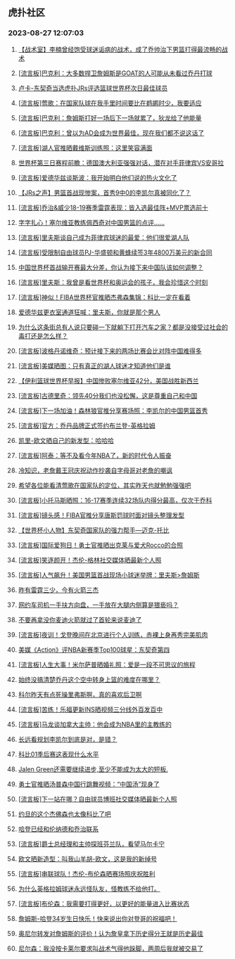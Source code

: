 ## 虎扑社区 
### 2023-08-27 12:07:03

1. [【战术室】李楠曾经饱受球迷诟病的战术，成了乔帅治下男篮打得最流畅的战术](https://bbs.hupu.com/61848432.html)

2. [[流言板]巴克利：大多数捍卫詹姆斯是GOAT的人可能从未看过乔丹打球](https://bbs.hupu.com/61848056.html)

3. [卢卡-东契奇当选虎扑JRs评选篮球世界杯次日最佳球员](https://bbs.hupu.com/61848038.html)

4. [[流言板]莺歌：在国家队球在我手里时间要比在鹈鹕时少，我要适应](https://bbs.hupu.com/61848282.html)

5. [[流言板]巴克利：詹姆斯打好一场后下一场就累了，狄龙给了他能量](https://bbs.hupu.com/61848642.html)

6. [[流言板]巴克利：曾以为AD会成为世界最佳，现在我们都不说这话了](https://bbs.hupu.com/61848865.html)

7. [[流言板]湖人官推晒戴维斯训练照：这里笑容满面](https://bbs.hupu.com/61847553.html)

8. [世界杯第三日赛程前瞻：德国澳大利亚强强对话，潜在对手菲律宾VS安哥拉](https://bbs.hupu.com/61848977.html)

9. [[流言板]爱德华兹谈斯波：我开始明白他们说的热火文化了](https://bbs.hupu.com/61848185.html)

10. [【JRs之声】男篮首战现惨案，首秀9中0的李凯尔真被同化了？](https://bbs.hupu.com/61846590.html)

11. [[流言板]乔治&威少18-19赛季雷霆表现：皆入选最佳阵+MVP票选前十](https://bbs.hupu.com/61849465.html)

12. [字字扎心！塞尔维亚教练佩西奇对中国男篮的点评……](https://bbs.hupu.com/61848832.html)

13. [[流言板]里夫斯谈自己成为菲律宾球迷的最爱：他们很爱湖人队](https://bbs.hupu.com/61847549.html)

14. [[流言板]受限制自由球员PJ-华盛顿和黄蜂续签3年4800万美元的新合同](https://bbs.hupu.com/61845959.html)

15. [中国世界杯首战输开赛最大分差，你认为接下来中国队该如何调整？](https://bbs.hupu.com/61849774.html)

16. [[流言板]里夫斯：我曾是看世界杯和奥运会的孩子，我会珍惜这个时刻](https://bbs.hupu.com/61849837.html)

17. [[流言板]神似！FIBA世界杯官推晒杰弗森集锦：科比一定在看着](https://bbs.hupu.com/61845582.html)

18. [爱德华兹更衣室通道狂喊：里夫斯，你就是那个男人](https://bbs.hupu.com/61845543.html)

19. [为什么这条街总有人说只要碰一下就躺下打开汽车之家？都是没接受过社会的毒打还是怎么样？](https://bbs.hupu.com/61848527.html)

20. [[流言板]波格丹诺维奇：预计接下来的两场比赛会比对阵中国难得多](https://bbs.hupu.com/61843763.html)

21. [[流言板]美媒晒图：只有真正的湖人球迷才知道他们是谁](https://bbs.hupu.com/61849552.html)

22. [【伊利篮球世界杯早报】中国惨败塞尔维亚42分，美国战胜新西兰](https://bbs.hupu.com/61845242.html)

23. [[流言板]古德里奇：领先40分我们也没松懈，这是尊重自己和中国](https://bbs.hupu.com/61844981.html)

24. [[流言板]下一场加油！森林狼官推分享赛场照：李凯尔的中国男篮首秀](https://bbs.hupu.com/61845867.html)

25. [[流言板]官方：乔丹品牌正式签约布兰登-英格拉姆](https://bbs.hupu.com/61843984.html)

26. [凯里-欧文晒自己的新发型：哈哈哈](https://bbs.hupu.com/61848139.html)

27. [[流言板]阿泰：等不及看今年NBA了，新的时代令人振奋](https://bbs.hupu.com/61849608.html)

28. [冷知识，老詹戴王冠庆祝动作抄袭自字母哥对老詹的嘲讽](https://bbs.hupu.com/61848751.html)

29. [希望各位能看清莺歌在国家队的定位，其实昨天也就勉勉强强吧](https://bbs.hupu.com/61848459.html)

30. [[流言板]小托马斯晒照：16-17赛季连续32场队内得分最高，仅次于乔科](https://bbs.hupu.com/61849549.html)

31. [[流言板]镜头感！FIBA官推分享唐斯罚球时面对镜头整理发型](https://bbs.hupu.com/61849426.html)

32. [【世界杯小人物】东契奇国家队的强力帮手—迈克-托比](https://bbs.hupu.com/61848927.html)

33. [[流言板]国际爱狗日！勇士官推晒出克莱与爱犬Rocco的合照](https://bbs.hupu.com/61847952.html)

34. [[流言板]笑逐颜开！杰伦-格林社交媒体晒最新个人照](https://bbs.hupu.com/61849791.html)

35. [[流言板]人气飙升！美国男篮首战现场小球迷举牌：里夫斯>詹姆斯](https://bbs.hupu.com/61840943.html)

36. [昨有雷霆三少，今有火箭三杰](https://bbs.hupu.com/61849016.html)

37. [网约车司机一手扶方向盘，一手放在大腿内侧算是猥亵吗？](https://bbs.hupu.com/61848831.html)

38. [不要再拿没你麦迪火箭就过了首轮来说麦迪了](https://bbs.hupu.com/61849325.html)

39. [[流言板]夜训！戈登晚间在北京进行个人训练，赤裸上身再秀完美肌肉](https://bbs.hupu.com/61844441.html)

40. [美媒《Action》评NBA新赛季Top100球星：东契奇第四](https://bbs.hupu.com/61848896.html)

41. [[流言板]人生大事！米尔萨普晒婚礼照：爱是一段不可思议的旅程](https://bbs.hupu.com/61849866.html)

42. [始终没搞清楚乔丹这个空中转身上篮的难度在哪里？](https://bbs.hupu.com/61848982.html)

43. [科尔昨天有点死操里弗斯啊，真的喜欢后卫啊](https://bbs.hupu.com/61849297.html)

44. [[流言板]苦练！乐福更新INS晒视频三分线外百发百中](https://bbs.hupu.com/61849495.html)

45. [[流言板]马龙谈加拿大主帅：他会成为NBA里的主教练的](https://bbs.hupu.com/61849479.html)

46. [长远看规划李凯尔到底是对，是错？](https://bbs.hupu.com/61849684.html)

47. [科比01季后赛这表现什么水平](https://bbs.hupu.com/61849167.html)

48. [Jalen Green还需要继续进步,至少不能成为太大的短板.](https://bbs.hupu.com/61848353.html)

49. [勇士官推晒汤普森中国行跳舞视频：“中国汤”现身了](https://bbs.hupu.com/61850117.html)

50. [[流言板]下一站在哪？自由球员博班社交媒体晒最新个人照](https://bbs.hupu.com/61849927.html)

51. [约旦的这个杰佛森也太像科比了吧](https://bbs.hupu.com/61848351.html)

52. [哈登已经和伦纳德和乔治联系](https://bbs.hupu.com/61849668.html)

53. [[流言板]爵士总经理和主帅探班芬兰队，看望马尔卡宁](https://bbs.hupu.com/61848108.html)

54. [欧文晒新造型：叫我山羊胡-欧文，这是我的新绰号](https://bbs.hupu.com/61849634.html)

55. [[流言板]串联球队！杰伦-布伦森晒赛场照庆祝胜利](https://bbs.hupu.com/61849793.html)

56. [为什么英格拉姆球迷永远怪队友，怪教练不给他打。](https://bbs.hupu.com/61849724.html)

57. [[流言板]布伦森：我需要打得更好，以更好的能量进入比赛状态](https://bbs.hupu.com/61849934.html)

58. [詹姆斯-哈登34岁生日快乐！快来说出你对登哥的祝福吧！](https://bbs.hupu.com/61849689.html)

59. [奥尼尔转发对詹姆斯的评价！认为詹皇拿下历史得分王就是历史最佳](https://bbs.hupu.com/61849638.html)

60. [尼尔森：我没按卡莱尔要求叫战术气得他跺脚，两周后我就被交易了](https://bbs.hupu.com/61848750.html)

